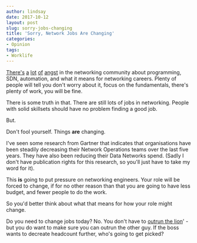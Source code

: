 ```yaml
---
author: lindsay
date: 2017-10-12
layout: post
slug: sorry-jobs-changing
title: 'Sorry, Network Jobs Are Changing'
categories:
- Opinion
tags:
- Worklife
---
```


[There's](https://networkingnerd.net/2017/03/24/do-network-professionals-need-to-be-programmers/) [a](http://movingpackets.net/2013/11/06/why-wont-have-a-job-in-5-years/) [lot](https://keepingitclassless.net/2017/03/learn-programming-or-perish/) [of](http://packetpushers.net/podcast/podcasts/show-332-dont-believe-programming-hype/) [angst](http://etherealmind.com/◎-debating-whether-network-engineers-need-to-learn-programming/) in the networking community about programming, SDN, automation, and what it means for networking careers. Plenty of people will tell you don't worry about it, focus on the fundamentals, there's plenty of work, you will be fine.

There is some truth in that. There are still lots of jobs in networking. People with solid skillsets should have no problem finding a good job.

But.

Don't fool yourself. Things **are** changing.

I've seen some research from Gartner that indicates that organisations have been steadily decreasing their Network Operations teams over the last five years. They have also been reducing their Data Networks spend. (Sadly I don't have publication rights for this research, so you'll just have to take my word for it).

This **is** going to put pressure on networking engineers. Your role will be forced to change, if for no other reason than that you are going to have less budget, and fewer people to do the work.

So you'd better think about what that means for how your role might change.

Do you need to change jobs today? No. You don't have to [outrun the lion](http://www.ebaumsworld.com/jokes/outrun/699332/)' - but you do want to make sure you can outrun the other guy. If the boss wants to decreate headcount further, who's going to get picked?
